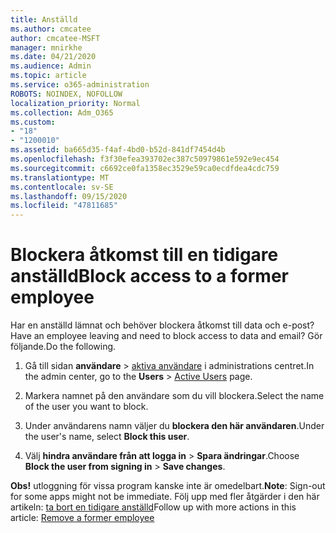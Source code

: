 ```yaml
---
title: Anställd
ms.author: cmcatee
author: cmcatee-MSFT
manager: mnirkhe
ms.date: 04/21/2020
ms.audience: Admin
ms.topic: article
ms.service: o365-administration
ROBOTS: NOINDEX, NOFOLLOW
localization_priority: Normal
ms.collection: Adm_O365
ms.custom:
- "18"
- "1200010"
ms.assetid: ba665d35-f4af-4bd0-b52d-841df7454d4b
ms.openlocfilehash: f3f30efea393702ec387c50979861e592e9ec454
ms.sourcegitcommit: c6692ce0fa1358ec3529e59ca0ecdfdea4cdc759
ms.translationtype: MT
ms.contentlocale: sv-SE
ms.lasthandoff: 09/15/2020
ms.locfileid: "47811685"
---
```

# <a name="block-access-to-a-former-employee"></a><span data-ttu-id="e4e7e-102">Blockera åtkomst till en tidigare anställd</span><span class="sxs-lookup"><span data-stu-id="e4e7e-102">Block access to a former employee</span></span>

<span data-ttu-id="e4e7e-103">Har en anställd lämnat och behöver blockera åtkomst till data och e-post?</span><span class="sxs-lookup"><span data-stu-id="e4e7e-103">Have an employee leaving and need to block access to data and email?</span></span> <span data-ttu-id="e4e7e-104">Gör följande.</span><span class="sxs-lookup"><span data-stu-id="e4e7e-104">Do the following.</span></span>
  
1. <span data-ttu-id="e4e7e-105">Gå till sidan **användare** \> [aktiva användare](https://go.microsoft.com/fwlink/p/?linkid=834822) i administrations centret.</span><span class="sxs-lookup"><span data-stu-id="e4e7e-105">In the admin center, go to the **Users** \> [Active Users](https://go.microsoft.com/fwlink/p/?linkid=834822) page.</span></span>

2. <span data-ttu-id="e4e7e-106">Markera namnet på den användare som du vill blockera.</span><span class="sxs-lookup"><span data-stu-id="e4e7e-106">Select the name of the user you want to block.</span></span>

3. <span data-ttu-id="e4e7e-107">Under användarens namn väljer du **blockera den här användaren**.</span><span class="sxs-lookup"><span data-stu-id="e4e7e-107">Under the user's name, select **Block this user**.</span></span>

4. <span data-ttu-id="e4e7e-108">Välj **hindra användare från att logga in** \> **Spara ändringar**.</span><span class="sxs-lookup"><span data-stu-id="e4e7e-108">Choose **Block the user from signing in** \> **Save changes**.</span></span>

<span data-ttu-id="e4e7e-109">**Obs!** utloggning för vissa program kanske inte är omedelbart.</span><span class="sxs-lookup"><span data-stu-id="e4e7e-109">**Note**: Sign-out for some apps might not be immediate.</span></span> <span data-ttu-id="e4e7e-110">Följ upp med fler åtgärder i den här artikeln: [ta bort en tidigare anställd](https://docs.microsoft.com/microsoft-365/admin/add-users/remove-former-employee)</span><span class="sxs-lookup"><span data-stu-id="e4e7e-110">Follow up with more actions in this article: [Remove a former employee](https://docs.microsoft.com/microsoft-365/admin/add-users/remove-former-employee)</span></span>